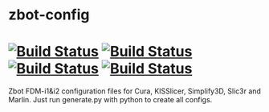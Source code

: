 zbot-config
===========
[![Build Status](https://snap-ci.com/Bevaz/zbot-config/branch/master/build_image)](https://snap-ci.com/Bevaz/zbot-config/branch/master) [![Build Status](https://travis-ci.org/Bevaz/zbot-config.svg?branch=master)](https://travis-ci.org/Bevaz/zbot-config) [![Build Status](https://api.shippable.com/projects/54a43bdbd46935d5fbc141e0/badge?branchName=master)](https://app.shippable.com/projects/54a43bdbd46935d5fbc141e0/builds/latest) [![Build Status](https://drone.io/github.com/Bevaz/zbot-config/status.png)](https://drone.io/github.com/Bevaz/zbot-config/latest)
===========

Zbot FDM-i1&amp;i2 configuration files for Cura, KISSlicer, Simplify3D, Slic3r and Marlin. Just run generate.py with python to create all configs.

